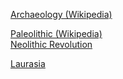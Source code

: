 [Archaeology (Wikipedia)](https://en.wikipedia.org/wiki/Archaeology)  

[Paleolithic (Wikipedia)](https://en.wikipedia.org/wiki/Paleolithic)  
[Neolithic Revolution](https://en.wikipedia.org/wiki/Neolithic_Revolution)  

[Laurasia](https://en.wikipedia.org/wiki/Laurasia)  
